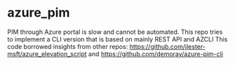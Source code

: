 # azure_pim
PIM through Azure portal is slow and cannot be automated. This repo tries to implement a CLI version that is based on mainly REST API and AZCLI  This code borrowed insights from other repos: https://github.com/jlester-msft/azure_elevation_script and https://github.com/demoray/azure-pim-cli

